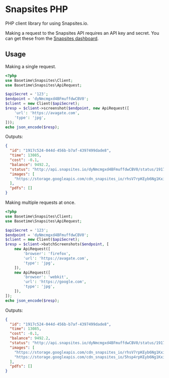 Snapsites PHP
=============
PHP client library for using Snapsites.io.

Making a request to the Snapsites API requires an API key and secret. You can get these from the [Snapsites dashboard](https://snapsites.io/dashboard).

## Usage
Making a single request.

```php
<?php
use Basetime\Snapsites\Client;
use Basetime\Snapsites\ApiRequest;

$apiSecret = '123';
$endpoint = 'dyNmcmgxd4BFmuffdwCBV0';
$client = new Client($apiSecret);
$resp = $client->screenshot($endpoint, new ApiRequest([
    'url': 'https://avagate.com',
    'type': 'jpg',
]));
echo json_encode($resp);
```

Outputs:
```json
{
  "id": "1917c524-044d-456b-b7af-4397499dade8",
  "time": 13085,
  "cost": -0.1,
  "balance": 9492.2,
  "status": "http://api.snapsites.io/dyNmcmgxd4BFmuffdwCBV0/status/1917c524-044d-456b-b7af-4397499dade8",
  "images": [
    "https://storage.googleapis.com/cdn_snapsites_io/rhsV7rpKEyb6Ng1KxiDupA.jpeg"
  ],
  "pdfs": []
}
```

Making multiple requests at once.

```php
<?php
use Basetime\Snapsites\Client;
use Basetime\Snapsites\ApiRequest;

$apiSecret = '123';
$endpoint = 'dyNmcmgxd4BFmuffdwCBV0';
$client = new Client($apiSecret);
$resp = $client->batchScreenshots($endpoint, [
    new ApiRequest([
        'browser': 'firefox',
        'url': 'https://avagate.com',
        'type': 'jpg',
    ]),
    new ApiRequest([
        'browser': 'webkit',
        'url': 'https://google.com',
        'type': 'jpg',
    ]),
]);
echo json_encode($resp);
```

Outputs:
```json
{
  "id": "1917c524-044d-456b-b7af-4397499dade8",
  "time": 13085,
  "cost": -0.1,
  "balance": 9492.2,
  "status": "http://api.snapsites.io/dyNmcmgxd4BFmuffdwCBV0/status/1917c524-044d-456b-b7af-4397499dade8",
  "images": [
    "https://storage.googleapis.com/cdn_snapsites_io/rhsV7rpKEyb6Ng1KxiDupA.jpeg",
    "https://storage.googleapis.com/cdn_snapsites_io/5hsp4rpKEyb6Ng1KxiDupd.jpeg"
  ],
  "pdfs": []
}
```
